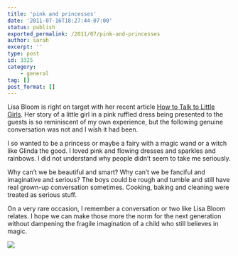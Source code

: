 ```yaml
---
title: 'pink and princesses'
date: '2011-07-16T18:27:44-07:00'
status: publish
exported_permalink: /2011/07/pink-and-princesses
author: sarah
excerpt: ''
type: post
id: 3325
category:
    - general
tag: []
post_format: []
---
```

Lisa Bloom is right on target with her recent article [How to Talk to Little Girls](http://www.huffingtonpost.com/lisa-bloom/how-to-talk-to-little-gir_b_882510.html?ref=fb&src=sp). Her story of a little girl in a pink ruffled dress being presented to the guests is so reminiscent of my own experience, but the following genuine conversation was not and I wish it had been.

I so wanted to be a princess or maybe a fairy with a magic wand or a witch like Glinda the good. I loved pink and flowing dresses and sparkles and rainbows. I did not understand why people didn’t seem to take me seriously.

Why can’t we be beautiful and smart? Why can’t we be fanciful and imaginative and serious? The boys could be rough and tumble and still have real grown-up conversation sometimes. Cooking, baking and cleaning were treated as serious stuff.

On a very rare occasion, I remember a conversation or two like Lisa Bloom relates. I hope we can make those more the norm for the next generation without dampening the fragile imagination of a child who still believes in magic.

![](http://www.andrewgarvey.com/wizard/characters/Images/Glinda%20the%20Good%20Witch%20of%20the%20North%201.jpg)